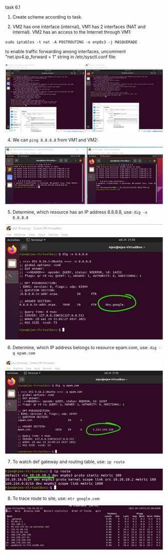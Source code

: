 task 6.1 

1. Create scheme according to task.

2. VM2 has one interface (internal), VM1 has 2 interfaces (NAT and internal). VM2 has an access to the Internet through VM1:

`sudo iptables -t nat -A POSTROUTING -o enp0s3 -j MASQUERADE`

to enable traffic forwarding among interfaces, uncomment "net.ipv4.ip_forward = 1" string in /etc/sysctl.conf file:

![1](screenshots/6.2.jpg)

4. We can `ping 8.8.8.8` from VM1 and VM2:

![1](screenshots/6.4.jpg)

5. Determine, which resource has an IP address 8.8.8.8, use: 
`dig -x 8.8.8.8`

![1](screenshots/6.5.jpg)

6. Determine, which IP address belongs to resource epam.com, use: 
`dig -q epam.com`

![1](screenshots/6.6.jpg)

7. To watch def gateway and routing table, use:
`ip route` 

![1](screenshots/6.7.jpg)

8. To trace route to site, use: `mtr google.com`:

![1](screenshots/6.8.jpg)
